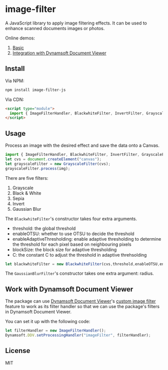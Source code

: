 # image-filter

A JavaScript library to apply image filtering effects. It can be used to enhance scanned documents images or photos.

Online demos:

1. [Basic](https://tony-xlh.github.io/image-filter)
2. [Integration with Dynamsoft Document Viewer](https://tony-xlh.github.io/image-filter/document-viewer.html)

## Install

Via NPM:

```bash
npm install image-filter-js
```

Via CDN:

```html
<script type="module">
  import { ImageFilterHandler, BlackwhiteFilter, InvertFilter, GrayscaleFilter, SepiaFilter } from 'https://cdn.jsdelivr.net/npm/image-filter-js/dist/image-filter.js';
</script>
```

## Usage

Process an image with the desired effect and save the data onto a Canvas.

```js
import { ImageFilterHandler, BlackwhiteFilter, InvertFilter, GrayscaleFilter, SepiaFilter, GaussianBlurFilter } from 'image-filter-js';
let cvs = document.createElement("canvas");
let grayscaleFilter = new GrayscaleFilter(cvs);
grayscaleFilter.process(img);
```

There are five filters:

1. Grayscale
2. Black & White
3. Sepia
4. Invert
5. Gaussian Blur

The `BlackwhiteFilter`'s constructor takes four extra arguments.

* threshold: the global threshold
* enableOTSU: whether to use OTSU to decide the threshold
* enableAdaptiveThresholding: enable adaptive thresholding to determine the threshold for each pixel based on neighbouring pixels
* blockSize: the block size for adaptive thresholding
* C: the constant C to adjust the threshold in adaptive threhsolding

```js
let blackwhiteFilter = new BlackwhiteFilter(cvs,threshold,enableOTSU,enableAdaptiveThresholding,blockSize,C);
```

The `GaussianBlurFilter`'s constructor takes one extra argument: radius.

## Work with Dynamsoft Document Viewer

The package can use [Dynamsoft Document Viewer](https://www.dynamsoft.com/document-viewer/docs/introduction/index.html)'s [custom image filter](https://www.dynamsoft.com/document-viewer/docs/features/advanced/imagefilter.html) feature to work as its filter handler so that we can use the package's filters in Dynamsoft Document Viewer.

You can set it up with the following code:

```js
let filterHandler = new ImageFilterHandler();
Dynamsoft.DDV.setProcessingHandler("imageFilter", filterHandler);
```

## License

MIT
